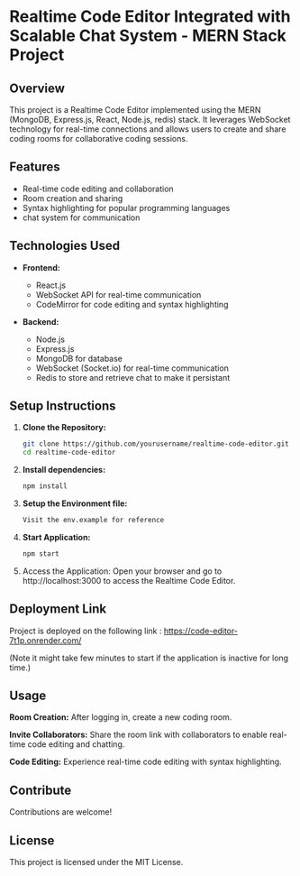 # Realtime Code Editor Integrated with Scalable Chat System - MERN Stack Project

## Overview

This project is a Realtime Code Editor implemented using the MERN (MongoDB, Express.js, React, Node.js, redis) stack. It leverages WebSocket technology for real-time connections and allows users to create and share coding rooms for collaborative coding sessions.

## Features

- Real-time code editing and collaboration
- Room creation and sharing
- Syntax highlighting for popular programming languages
- chat system for communication 
  

## Technologies Used

- **Frontend:**
  - React.js
  - WebSocket API for real-time communication
  - CodeMirror for code editing and syntax highlighting
    

- **Backend:**
  - Node.js
  - Express.js
  - MongoDB for database
  - WebSocket (Socket.io) for real-time communication
  - Redis to store and retrieve chat to make it persistant
 
## Setup Instructions

1. **Clone the Repository:**
   ```bash
   git clone https://github.com/yourusername/realtime-code-editor.git
   cd realtime-code-editor
2. **Install dependencies:**
   ```bash
   npm install
3. **Setup the Environment file:**
   ```bash
   Visit the env.example for reference
   
4. **Start Application:**
   ```bash
   npm start
   
  5. Access the Application:
Open your browser and go to http://localhost:3000 to access the Realtime Code Editor.

## Deployment Link

Project is deployed on the following link : https://code-editor-7t1p.onrender.com/


(Note it might take few minutes to start if the application is inactive for long time.)

## Usage


**Room Creation:**
After logging in, create a new coding room.


**Invite Collaborators:**
Share the room link with collaborators to enable real-time code editing and chatting.


**Code Editing:**
Experience real-time code editing with syntax highlighting.


## Contribute
Contributions are welcome!

## License
This project is licensed under the MIT License.
